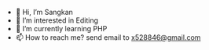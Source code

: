 - 👋 Hi, I’m Sangkan
- 👀 I’m interested in Editing
- 🌱 I’m currently learning PHP
- 📫 How to reach me? send email to x528846@gmail.com

<!---
Sangkan752/Sangkan752 is a ✨ special ✨ repository because its `README.md` (this file) appears on your GitHub profile.
You can click the Preview link to take a look at your changes.
--->
